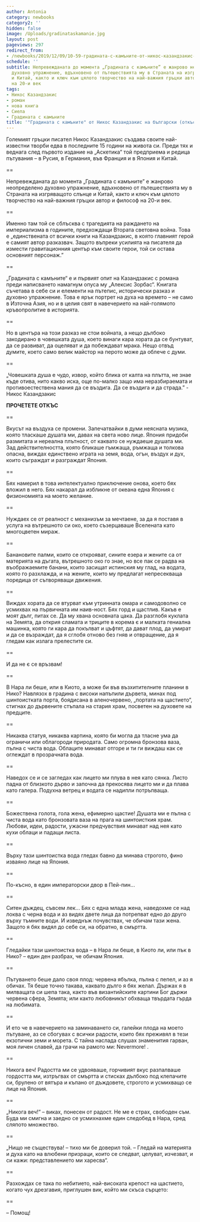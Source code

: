 ```yaml
---
author: Antonia
category: newbooks
category2: ''
hidden: false
image: /Uploads/gradinataskamanie.jpg
layout: post
pageviews: 297
redirect_from:
- /newbooks/2019/12/09/10-59-градината-с-камъните-от-никос-казандзакис-на-български-откъс
schedule: ''
subtitle: Непревежданата до момента „Градината с камъните” е жанрово неопределено
  духовно упражнение, вдъхновено от пътешествията му в Страната на изгряващото слънце
  и Китай, както и ключ към цялото творчество на най-важния гръцки автор и философ
  на 20-и век
tags:
- Никос Казандзакис
- роман
- нова книга
- Сиела
- Градината с камъните
title: '"Градината с камъните" от Никос Казандзакис на български (откъс)'
---
```


Големият гръцки писател Никос Казандзакис създава своите най-известни творби едва в последните 15 години на живота си. Преди тях и веднага след първото издание на „Аскетика“ той предприема и редица пътувания – в Русия, в Германия, във Франция и в Япония и Китай. 

\==

Непревежданата до момента „Градината с камъните” е жанрово неопределено духовно упражнение, вдъхновено от пътешествията му в Страната на изгряващото слънце и Китай, както и ключ към цялото творчество на най-важния гръцки автор и философ на 20-и век.

\==

Именно там той се сблъсква с трагедията на раждането на империализма в годините, предхождащи Втората световна война. Това е „единствената от всички книги на Казандзакис, в която главният герой е самият автор разказвач. Защото въпреки усилията на писателя да измести гравитационния център към своите герои, той си остава основният персонаж.”

\==

„Градината с камъните“ е  и първият опит на Казандзакис с романа преди написването намагнум опуса му „Алексис Зорбас“. Книгата съчетава в себе си и елементи на пътепис, исторически разказ и духовно упражнение. Това е ярък портрет на духа на времето – не само в Източна Азия, но и в целия свят в навечерието на най-голямото кръвопролитие в историята. 

\==

Но в центъра на този разказ не стои войната, а нещо дълбоко закодирано в човешката душа, което винаги кара хората да се бунтуват, да се развиват, да оцеляват и да побеждават мрака. Нещо отвъд думите, което само велик майстор на перото може да облече с думи.

\==

„Човешката душа е чудо, извор, който блика от калта на плътта, не знае къде отива, нито какво иска, още по-малко защо има неразбираемата и противоестествена мания да се въздига. Да се въздига и да страда.” - Никос Казандзакис

**ПРОЧЕТЕТЕ ОТКЪС**

\==

Вкусът на въздуха се промени. Запечатвайки в думи неясната музика, която тласкаше душата ми, давах на света ново лице. Япония придоби размитата и нереална плътност, от каквато се нуждаеше душата ми. Зад действителността, която бликаше гъмжаща, ръмжаща и толкова опасна, виждах единствено играта на земя, вода, огън, въздух и дух, които съграждат и разграждат Япония.

\==

Бях намерил в това интелектуално приключение онова, което бях вложил в него. Бях накарал да избликне от океана една Япония с физиономията на моето желание.

\==

Нуждаех се от реалност с механизъм за мечтаене, за да я поставя в услуга на вътрешното си око, което съзерцаваше Вселената като многоцветен мираж.

\==

Банановите палми, които се открояват, сините езера и жените са от материята на дъгата, вътрешното око го знае, но все пак се радва на въображаемите банани, които засищат истинския му глад, на водата, която го разхлажда, и на жените, които му предлагат непресекваща поредица от сътворяващи движения.

\==

Виждах хората да се втурват към утринната омара и самодоволно се усмихвах на първичната им наив-ност. Бях горд и щастлив. Какъв е моят дълг, питах се. Да му хвана основната цака. Да разглобя куклата на Земята, да открия сламата и триците в корема є и малката гениална машинка, която ги кара да покълват и цъфтят, да дават плод, да умират и да се възраждат, да я сглобя отново без гняв и отвращение, да я гледам как излага прелестите си.

\==

И да не є се връзвам!

\==

В Нара ли беше, или в Киото, а може би във възхитителните планини в Нико? Навлязох в градина с високи напъпили дървета, минах под шинтоистката порта, боядисана в аленочервено, „портата на щастието“, стигнах до дървените стъпала на стария храм, посветен на духовете на предците.

\==

Никаква статуя, никаква картина, която би могла да тласне ума да ограничи или облагороди природата. Само огромна бронзова ваза, пълна с чиста вода. Облаците минават отгоре и ти ги виждаш как се оглеждат в прозрачната вода.

\==

Наведох се и се загледах как лицето ми плува в нея като сянка. Листо падна от близкото дърво и започна да прекосява лицето ми и да плава като галера. Подухна ветрец и водата се надипли потръпваща.

\==

Божествена голота, гола жена, ефимерно щастие! Душата ми е пълна с чиста вода като бронзовата ваза на прага на шинтоисткия храм. Любови, идеи, радости, ужасни предчувствия минават над нея като кухи облаци и падащи листа.

\==

Върху тази шинтоистка вода гледах бавно да минава строгото, фино изваяно лице на Япония.

\==

По-късно, в един императорски двор в Пей-пин...

\==

Ситен дъждец, съвсем лек... Бях с една млада жена, наведохме се над локва с черна вода и аз видях двете лица да потрепват едно до друго върху тъмните води. И изведнъж почувствах, че обичам тази жена. Защото я бях видял до себе си, на обратно, в смъртта.

\==

Гледайки тази шинтоистка вода – в Нара ли беше, в Киото ли, или пък в Нико? – един ден разбрах, че обичам Япония.

\==

Пътуването беше дало своя плод: червена ябълка, пълна с пепел, и аз я обичах. Тя беше точно такава, каквато дълго я бях желал. Държах я в милващата си шепа така, както във византийските картини Бог държи червена сфера, Земята; или както любовникът обхваща твърдата гърда на любимата.

\==

И ето че в навечерието на заминаването си, галейки плода на моето пътуване, аз се сбогувах с всички радости, които бях преживял в тези екзотични земи и морета. С тайна наслада слушах знаменития гарван, моя личен славей, да грачи на рамото ми: Nevermore! . 

\==

Никога веч! Радостта ми се удвояваше, горчивият вкус разпалваше гордостта ми, изтръгвах от смъртта и стисках дълбоко под клепачите си, брулено от вятъра и къпано от дъждовете, строгото и усмихващо се лице на Япония.

\==

„Никога веч!“ – виках, понесен от радост. Не ме е страх, свободен съм. Буда ми смигна и заедно се усмихнахме един следобед в Нара, сред сляпото множество.

\==

„Нищо не съществува! – тихо ми бе доверил той. – Гледай на материята и духа като на влюбени призраци, които се следват, целуват, изчезват, и си кажи: представлението ми харесва“.

\==

Разхождах се така по небитието, най-високата крепост на щастието, когато чух дрезгавия, приглушен вик, който ми скъса сърцето:

\==

– Помощ!